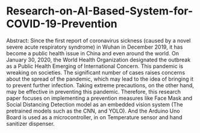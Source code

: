 # Research-on-AI-Based-System-for-COVID-19-Prevention
Abstract: Since the first report of coronavirus sickness (caused by a novel severe acute respiratory syndrome) in Wuhan  in December 2019, it has become a public health issue in China and even around the world. On January 30, 2020, the  World Health Organization designated the outbreak as a Public Health Emerging of International Concern. This  pandemic is wreaking on societies. The significant number of cases raises concerns about the spread of the pandemic,  which may lead to the idea of bringing it to prevent further infection. Taking extreme precautions, on the other hand,  may be effective in preventing this pandemic. Therefore, this research paper focuses on implementing a prevention  measures like Face Mask and Social Distancing Detection model as an embedded vision system (The pretrained models  such as the CNN, and YOLO). And the Arduino Uno Board is used as a microcontroller, in on Temperature sensor and  hand sanitizer dispenser.
